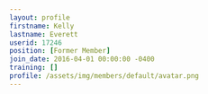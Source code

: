 ```yaml
---
layout: profile
firstname: Kelly
lastname: Everett
userid: 17246
position: [Former Member]
join_date: 2016-04-01 00:00:00 -0400
training: []
profile: /assets/img/members/default/avatar.png
---
```

